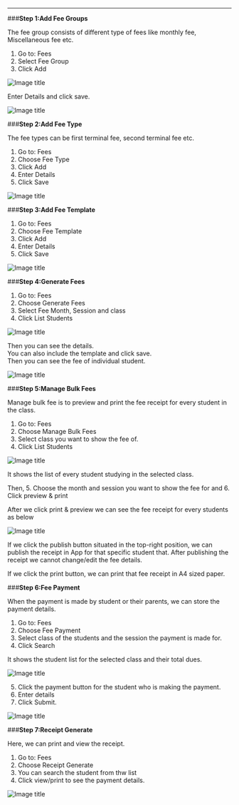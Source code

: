<hr>

###**Step 1:Add Fee Groups**

The fee group consists of different type of fees like monthly fee, Miscellaneous fee etc.

1. Go to: Fees
2. Select Fee Group
3. Click Add

 ![Image title](images/fgroup.png)
 
 Enter Details and click save.

 ![Image title](images/fgroup.jpg)
<br>

###**Step 2:Add Fee Type**

The fee types can be first terminal fee, second terminal fee etc.

1. Go to: Fees
2. Choose Fee Type
3. Click Add
4. Enter Details
5. Click Save

 ![Image title](images/ftype.jpg)
 
###**Step 3:Add Fee Template**
 
 1. Go to: Fees
 2. Choose Fee Template
 3. Click Add
 4. Enter Details
 5. Click Save
 
  ![Image title](images/ftemplate.jpg)
  
###**Step 4:Generate Fees**
   
   1. Go to: Fees
   2. Choose Generate Fees
   3. Select Fee Month, Session and class
   4. Click List Students

 ![Image title](images/generate.jpg)
 
 Then you can see the details. 
 <br>
 You can also include the template and click save. <br>
 Then you can see the fee of individual student.
 
  ![Image title](images/feee.jpg)
  
  

###**Step 5:Manage Bulk Fees**

Manage bulk fee is to preview and print the fee receipt for every student in the class.
   
   1. Go to: Fees
   2. Choose Manage Bulk Fees
   3. Select class you want to show the fee of.
   4. Click List Students

 ![Image title](images/bulk.jpg)
 
 It shows the list of every student studying in the selected class.
 
 Then,
  5. Choose the month and session you want to show the fee for and 
  6. Click preview & print
  
After we click print & preview we can see the fee receipt for every students as below

  ![Image title](images/pp.jpg)
  
  If we click the publish button situated in the top-right position, we can publish the receipt in App for that specific student that. After publishing the receipt we cannot change/edit the fee details.
  
  If we click the print button, we can print that fee receipt in A4 sized paper.
  
  
###**Step 6:Fee Payment**

When the payment is made by student or their parents, we can store the payment details.
   
   1. Go to: Fees
   2. Choose Fee Payment
   3. Select class of the students and the session the payment is made for. 
   4. Click Search
   
   It shows the student list for the selected class and their total dues.
   
   ![Image title](images/payment.jpg)
   
   5. Click the payment button for the student who is making the payment.
   6. Enter details
   7. Click Submit.
   
   ![Image title](images/pay.jpg)
   
   
###**Step 7:Receipt Generate**

Here, we can print and view the receipt.

   1. Go to: Fees
   2. Choose Receipt Generate
   3. You can search the student from thw list
   4. Click view/print to see the payment details.
  
   
   ![Image title](images/receipt.jpg)
   
  
 
   
   
 
   
  
  
 
 


